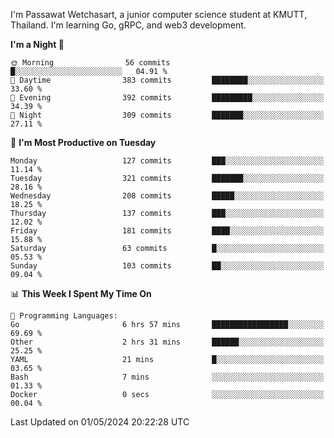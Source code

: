 
I'm Passawat Wetchasart, a junior computer science student at KMUTT, Thailand. I'm learning Go, gRPC, and web3 development.



<!--START_SECTION:waka-->
**I'm a Night 🦉** 

```text
🌞 Morning                56 commits          █░░░░░░░░░░░░░░░░░░░░░░░░   04.91 % 
🌆 Daytime                383 commits         ████████░░░░░░░░░░░░░░░░░   33.60 % 
🌃 Evening                392 commits         █████████░░░░░░░░░░░░░░░░   34.39 % 
🌙 Night                  309 commits         ███████░░░░░░░░░░░░░░░░░░   27.11 % 
```
📅 **I'm Most Productive on Tuesday** 

```text
Monday                   127 commits         ███░░░░░░░░░░░░░░░░░░░░░░   11.14 % 
Tuesday                  321 commits         ███████░░░░░░░░░░░░░░░░░░   28.16 % 
Wednesday                208 commits         █████░░░░░░░░░░░░░░░░░░░░   18.25 % 
Thursday                 137 commits         ███░░░░░░░░░░░░░░░░░░░░░░   12.02 % 
Friday                   181 commits         ████░░░░░░░░░░░░░░░░░░░░░   15.88 % 
Saturday                 63 commits          █░░░░░░░░░░░░░░░░░░░░░░░░   05.53 % 
Sunday                   103 commits         ██░░░░░░░░░░░░░░░░░░░░░░░   09.04 % 
```


📊 **This Week I Spent My Time On** 

```text
💬 Programming Languages: 
Go                       6 hrs 57 mins       █████████████████░░░░░░░░   69.69 % 
Other                    2 hrs 31 mins       ██████░░░░░░░░░░░░░░░░░░░   25.25 % 
YAML                     21 mins             █░░░░░░░░░░░░░░░░░░░░░░░░   03.65 % 
Bash                     7 mins              ░░░░░░░░░░░░░░░░░░░░░░░░░   01.33 % 
Docker                   0 secs              ░░░░░░░░░░░░░░░░░░░░░░░░░   00.04 % 
```


 Last Updated on 01/05/2024 20:22:28 UTC
<!--END_SECTION:waka-->

<!--
**markpassawat/markpassawat** is a ✨ _special_ ✨ repository because its `README.md` (this file) appears on your GitHub profile.

Here are some ideas to get you started:

- 🔭 I’m currently working on ...
- 🌱 I’m currently learning ...
- 👯 I’m looking to collaborate on ...
- 🤔 I’m looking for help with ...
- 💬 Ask me about ...
- 📫 How to reach me: ...
- 😄 Pronouns: He/Him
- ⚡ Fun fact: ...
-->
